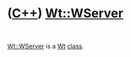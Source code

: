 



 

 

 

 

 

([C++](Cpp.md)) [Wt::WServer](CppWServer.md)
==============================================

 

[Wt::WServer](CppWServer.md) is a [Wt](CppWt.md)
[class](CppClass.md).

 

 

 

 

 





 



